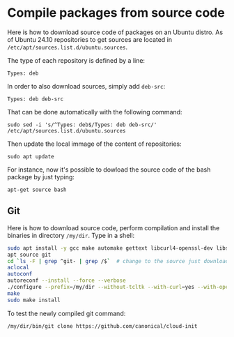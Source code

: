 # Compile packages from  source code

Here is how to download source code of packages on an Ubuntu distro.
As of Ubuntu 24.10 repositories to get sources
are located in ```/etc/apt/sources.list.d/ubuntu.sources```.

The type of each repository is defined by a line:
```
Types: deb
```
In order to also download sources, simply add ```deb-src```:
```
Types: deb deb-src
```
That can be done automatically with the following command:
```
sudo sed -i 's/^Types: deb$/Types: deb deb-src/' /etc/apt/sources.list.d/ubuntu.sources
```
Then update the local immage of the content of repositories:
```
sudo apt update
```
For instance, now it's possible to dowload the source code of the bash package by just typing:
```
apt-get source bash
```

## Git
Here is how to download source code, perform compilation and install the binaries in directory ```/my/dir```. Type in a shell:
<!--- check --->
```bash
sudo apt install -y gcc make automake gettext libcurl4-openssl-dev libssl-dev dpkg-dev zlib1g zlib1g-dev
apt source git
cd `ls -F | grep ^git- | grep /$`  # change to the source just downloaded
aclocal
autoconf
autoreconf --install --force --verbose
./configure --prefix=/my/dir --without-tcltk --with-curl=yes --with-openssl=yes --with-expat=yes 
make
sudo make install
```
To test the newly compiled git command:
```
/my/dir/bin/git clone https://github.com/canonical/cloud-init
```
